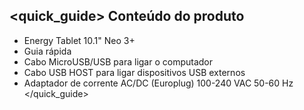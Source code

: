 ## <quick_guide> Conteúdo do produto
*	Energy Tablet 10.1" Neo 3+
*	Guia rápida
*	Cabo MicroUSB/USB para ligar o computador
*	Cabo USB HOST para ligar dispositivos USB externos
*	Adaptador de corrente AC/DC (Europlug) 100-240 VAC 50-60 Hz
</quick_guide>
